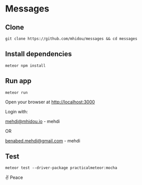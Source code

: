 # Messages

## Clone
`git clone https://github.com/mhidou/messages && cd messages`

## Install dependencies
`meteor npm install`

## Run app
`meteor run`

Open your browser at [http://localhost:3000](http://localhost:3000)

Login with:

mehdi@mhidou.io - mehdi

OR

benabed.mehdi@gmail.com - mehdi

## Test
`meteor test --driver-package practicalmeteor:mocha`

✌️ Peace

